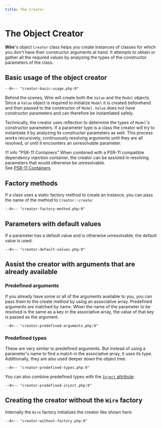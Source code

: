 ```yaml
---
title: The Creator
---
```

The Object Creator
==================

***Wire***'s object `Creator` class helps you create instances of classes for
which you don't have their constructor arguments at hand. It attempts to obtain
or gather all the required values by analyzing the types of the constructor
parameters of the class. 

Basic usage of the object creator
---------------------------------

```
--8<-- "creator-basic-usage.php:9"
```

Behind the scenes, Wire will create both the `Value` and the `Model` objects.
Since a `Value` object is required to initialize `Model` it is created
beforehand and then passed to the constructor of `Model`. `Value` does not have
constructor parameters and can therefore be instantiated safely.

Technically, the creator uses reflection to determine the types of `Model`'s
constructor parameters. If a parameter type is a class the creator will try to
instantiate it by analyzing its constructor parameters as well. This process
works recursively, continuously resolving arguments until they are all
resolved, or until it encounters an unresolvable parameter.

!!! info "PSR-11 Containers"
    When combined with a PSR-11 compatible dependency injection container, the
    creator can be assisted in resolving parameters that would otherwise be
    unresolvable.  
    See [PSR-11 Containers](container.md).

Factory methods
---------------

If a class uses a static factory method to create an instance, you can pass the 
name of the method to `Creator::create`:

```
--8<-- "creator-factory-method.php:9"
```

Parameters with default values
------------------------------

If a parameter has a default value and is otherwise unresolvable, the default
value is used:

```
--8<-- "creator-default-values.php:9"
```

Assist the creator with arguments that are already available
------------------------------------------------------------

### Predefined arguments

If you already have some or all of the arguments available to you, you can pass
them to the create method by using an associative array. Predefined arguments
are matched by name. When the name of the parameter to be resolved is the same
as a key in the associative array, the value of that key is passed as the
argument.

```
--8<-- "creator-predefined-arguments.php:9"
```

### Predefined types

These are very similar to predefined arguments. But instead of using
a parameter's name to find a match in the associative array, it uses its type.
Additionally, they are also used deeper down the object tree:

```
--8<-- "creator-predefined-types.php:9"
```

You can also combine predefined types with the [`Inject` attribute](inject-attribute.md):

```
--8<-- "creator-predefined-inject.php:9"
```

Creating the creator without the `Wire` factory
-----------------------------------------------

Internally the `Wire` factory initializes the creator like shown here:

```
--8<-- "creator-without-factory.php:9"
```

